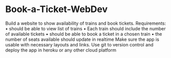 # Book-a-Ticket-WebDev
Build a website to show availability of trains and book tickets.  Requirements: • should be able to view list of trains • Each train should include the number of available tickets • should be able to book a ticket in a chosen train • the number of seats available should update in realtime  Make sure the app is usable with necessary layouts and links. Use git to version control and deploy the app in heroku or any other cloud platform

